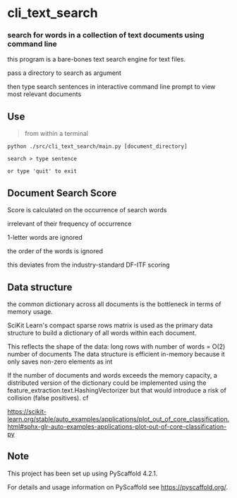 # cli_text_search

### search for words in a collection of text documents using command line

this program is a bare-bones text search engine for text files. 

pass a directory to search as argument

then type search sentences in interactive command line prompt to view most relevant documents

## Use

> from within a terminal

```
python ./src/cli_text_search/main.py [document_directory]

search > type sentence
 
or type 'quit' to exit
```

## Document Search Score

Score is calculated on the occurrence of search words

irrelevant of their frequency of occurrence

1-letter words are ignored

the order of the words is ignored

this deviates from the industry-standard DF-ITF scoring

## Data structure

the common dictionary across all documents is the bottleneck in terms of memory usage.

SciKit Learn's compact sparse rows matrix is used as the primary data structure
to build a dictionary of all words within each document.

This reflects the shape of the data: long rows with number of words = O(2) number of documents
The data structure is efficient in-memory because it only saves non-zero elements as int 

If the number of documents and words exceeds the memory capacity, a distributed version
of the dictionary could be implemented using the feature_extraction.text.HashingVectorizer
but that would introduce a risk of collision (false positives). cf

https://scikit-learn.org/stable/auto_examples/applications/plot_out_of_core_classification.html#sphx-glr-auto-examples-applications-plot-out-of-core-classification-py

## Note

This project has been set up using PyScaffold 4.2.1. 

For details and usage information on PyScaffold see https://pyscaffold.org/.